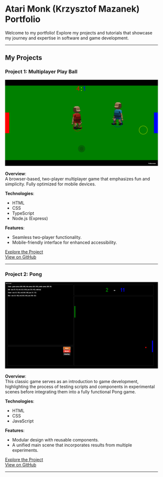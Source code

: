 # Atari Monk (Krzysztof Mazanek) **Portfolio**

Welcome to my portfolio! Explore my projects and tutorials that showcase my journey and expertise in software and game development.

---

## My Projects

### **Project 1: Multiplayer Play Ball**

![Multiplayer Play Ball Screenshot](images/multi_ball.png)

**Overview**:  
A browser-based, two-player multiplayer game that emphasizes fun and simplicity. Fully optimized for mobile devices.

**Technologies**:

-   HTML
-   CSS
-   TypeScript
-   Node.js (Express)

**Features**:

-   Seamless two-player functionality.
-   Mobile-friendly interface for enhanced accessibility.

[Explore the Project](https://polite-bush-063bc3b03.3.azurestaticapps.net/)  
[View on GitHub](https://github.com/atari-monk/ball-game)

---

### **Project 2: Pong**

![Pong Screenshot](images/pong.png)

**Overview**:  
This classic game serves as an introduction to game development, highlighting the process of testing scripts and components in experimental scenes before integrating them into a fully functional Pong game.

**Technologies**:

-   HTML
-   CSS
-   JavaScript

**Features**:

-   Modular design with reusable components.
-   A unified main scene that incorporates results from multiple experiments.

[Explore the Project](https://atari-monk.github.io/js-pong-page/)  
[View on GitHub](https://github.com/atari-monk/js-pong)

---
